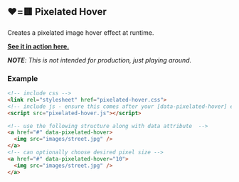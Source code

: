 ## ❤️=🟥 Pixelated Hover

Creates a pixelated image hover effect at runtime.

[**See it in action here.**](http://danielboa.github.io/pixelated-hover/example.html)

_**NOTE**: This is not intended for production, just playing around._

### Example

```html
<!-- include css -->
<link rel="stylesheet" href="pixelated-hover.css">
<!-- include js - ensure this comes after your [data-pixelated-hover] elements -->
<script src="pixelated-hover.js"></script>
```
```html
<!-- use the following structure along with data attribute  -->
<a href="#" data-pixelated-hover>
  <img src="images/street.jpg" />
</a>
<!-- can optionally choose desired pixel size -->
<a href="#" data-pixelated-hover="10">
  <img src="images/street.jpg" />
</a>
```